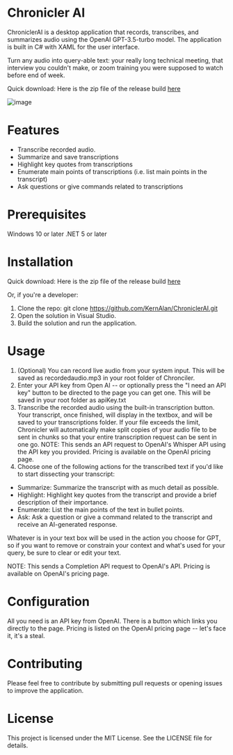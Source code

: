 # Chronicler AI 

ChroniclerAI is a desktop application that records, transcribes, and summarizes audio using the OpenAI GPT-3.5-turbo model. The application is built in C# with XAML for the user interface.

Turn any audio into query-able text: your really long technical meeting, that interview you couldn't make, or zoom training you were supposed to watch before end of week.

Quick download: Here is the zip file of the release build [here](https://github.com/KernAlan/ChroniclerAI/blob/master/ChroniclerAI/bin/Release/ChroniclerAI.zip)

![image](https://user-images.githubusercontent.com/63753020/228726833-d0102938-4be6-4ed5-85ce-0b7201c98549.png)

# Features

- Transcribe recorded audio.
- Summarize and save transcriptions
- Highlight key quotes from transcriptions
- Enumerate main points of transcriptions (i.e. list main points in the transcript)
- Ask questions or give commands related to transcriptions

# Prerequisites

Windows 10 or later
.NET 5 or later

# Installation

Quick download: Here is the zip file of the release build [here](https://github.com/KernAlan/ChroniclerAI/blob/master/ChroniclerAI/bin/Release/ChroniclerAI.zip)

Or, if you're a developer:

1. Clone the repo: git clone https://github.com/KernAlan/ChroniclerAI.git
2. Open the solution in Visual Studio.
3. Build the solution and run the application.

# Usage

1. (Optional) You can record live audio from your system input. This will be saved as recordedaudio.mp3 in your root folder of Chronciler. 
2. Enter your API key from Open AI -- or optionally press the "I need an API key" button to be directed to the page you can get one. This will be saved in your root folder as apiKey.txt
3. Transcribe the recorded audio using the built-in transcription button. Your transcript, once finished, will display in the textbox, and will be saved to your transcriptions folder. If your file exceeds the limit, Chronicler will automatically make split copies of your audio file to be sent in chunks so that your entire transcription request can be sent in one go. NOTE: This sends an API request to OpenAI's Whisper API using the API key you provided. Pricing is available on the OpenAI pricing page.
4. Choose one of the following actions for the transcribed text if you'd like to start dissecting your transcript:

- Summarize: Summarize the transcript with as much detail as possible.
- Highlight: Highlight key quotes from the transcript and provide a brief description of their importance.
- Enumerate: List the main points of the text in bullet points.
- Ask: Ask a question or give a command related to the transcript and receive an AI-generated response.

Whatever is in your text box will be used in the action you choose for GPT, so if you want to remove or constrain your context and what's used for your query, be sure to clear or edit your text.

NOTE: This sends a Completion API request to OpenAI's API. Pricing is available on OpenAI's pricing page.

# Configuration

All you need is an API key from OpenAI. There is a button which links you directly to the page. Pricing is listed on the OpenAI pricing page -- let's face it, it's a steal.

# Contributing

Please feel free to contribute by submitting pull requests or opening issues to improve the application.

# License

This project is licensed under the MIT License. See the LICENSE file for details.
